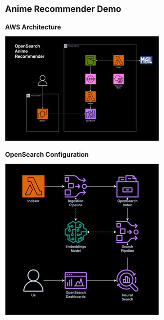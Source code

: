 # Anime Recommender Demo

## AWS Architecture
![](assets/architecture.png)

## OpenSearch Configuration
![](assets/opensearch.png)
